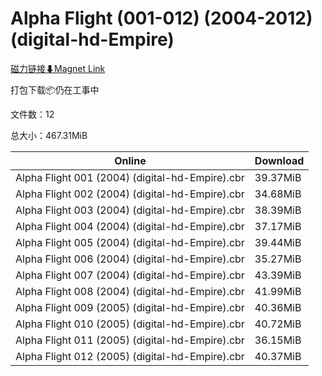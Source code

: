 # Alpha Flight (001-012) (2004-2012) (digital-hd-Empire)

[磁力链接⬇Magnet Link](magnet:?xt=urn:btih:f881dadbca05fe8297f93ff4b529b9010e92a345&dn=Alpha%20Flight%20%28001-012%29%20%282004-2012%29%20%28digital-hd-Empire%29)

打包下载📦仍在工事中

文件数：12

总大小：467.31MiB

Online | Download
--- | ---
Alpha Flight 001 (2004) (digital-hd-Empire).cbr | 39.37MiB
Alpha Flight 002 (2004) (digital-hd-Empire).cbr | 34.68MiB
Alpha Flight 003 (2004) (digital-hd-Empire).cbr | 38.39MiB
Alpha Flight 004 (2004) (digital-hd-Empire).cbr | 37.17MiB
Alpha Flight 005 (2004) (digital-hd-Empire).cbr | 39.44MiB
Alpha Flight 006 (2004) (digital-hd-Empire).cbr | 35.27MiB
Alpha Flight 007 (2004) (digital-hd-Empire).cbr | 43.39MiB
Alpha Flight 008 (2004) (digital-hd-Empire).cbr | 41.99MiB
Alpha Flight 009 (2005) (digital-hd-Empire).cbr | 40.36MiB
Alpha Flight 010 (2005) (digital-hd-Empire).cbr | 40.72MiB
Alpha Flight 011 (2005) (digital-hd-Empire).cbr | 36.15MiB
Alpha Flight 012 (2005) (digital-hd-Empire).cbr | 40.37MiB